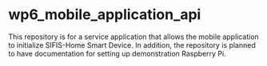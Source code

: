 # wp6_mobile_application_api
This repository is for a service application that allows the mobile application to initialize SIFIS-Home Smart Device. In addition, the repository is planned to have documentation for setting up demonstration Raspberry Pi.
